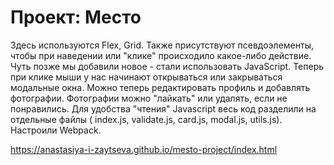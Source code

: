 # Проект: Место


Здесь используются Flex, Grid. Также присутствуют псевдоэлементы, чтобы при наведении или "клике" происходило какое-либо 
действие.
Чуть позже мы добавили новое - стали использовать JavaScript. Теперь при клике мыши у нас начинают открываться или закрываться модальные окна.
Можно теперь редактировать профиль и добавлять фотографии. Фотографии можно "лайкать" или удалять, если не понравились. 
Для удобства "чтения" Javascript весь код разделили на отдельные файлы ( index.js, validate.js, card.js, modal.js, utils.js).
Настроили Webpack.


https://anastasiya-i-zaytseva.github.io/mesto-project/index.html
